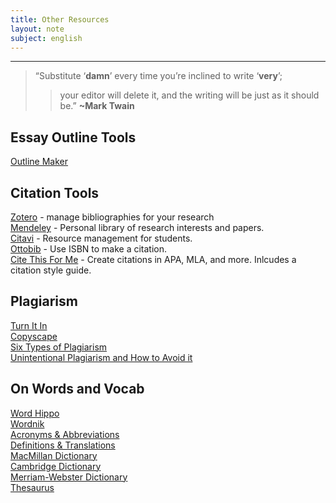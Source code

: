 ```yaml
---
title: Other Resources
layout: note
subject: english
---
```

--- 
> “Substitute ‘**damn**’ every time you’re inclined to write ‘**very**’;   
>>  your editor will delete it, and the writing will be just as it should be.”  **~Mark Twain**

## Essay Outline Tools
[Outline Maker](http://www.crlsresearchguide.org/NewOutlineMaker/NewOutlineMakerInput.aspx)

## Citation Tools 
[Zotero](https://www.zotero.org/) - manage bibliographies for your research  
[Mendeley](https://www.mendeley.com/) - Personal library of research interests and papers.   
[Citavi](https://www.citavi.com/en/students) - Resource management for students.   
[Ottobib](http://www.ottobib.com/) - Use ISBN to make a citation.   
[Cite This For Me](http://www.citethisforme.com/) - Create citations in APA, MLA, and more. Inlcudes a citation style guide.  

## Plagiarism 
[Turn It In](https://www.turnitin.com/)  
[Copyscape](https://www.copyscape.com/)  
[Six Types of Plagiarism](https://www.articlechecker.com/resource/what-are-the-6-types-of-plagiarism/)  
[Unintentional Plagiarism and How to Avoid it](https://ivypanda.com/blog/how-to-prevent-unintentional-plagiarism/)  


## On Words and Vocab
[Word Hippo](https://www.wordhippo.com/)  
[Wordnik](https://www.wordnik.com/)  
[Acronyms & Abbreviations](https://www.abbreviations.com/)  
[Definitions & Translations](https://www.definitions.net/)  
[MacMillan Dictionary](https://www.macmillandictionary.com/)  
[Cambridge Dictionary](https://dictionary.cambridge.org/)  
[Merriam-Webster Dictionary](https://www.merriam-webster.com/)   
[Thesaurus](https://www.thesaurus.com/)   

